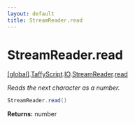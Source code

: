 ```yaml
---
layout: default
title: StreamReader.read
---
```


# StreamReader.read

[\[global\]]({{site.baseurl}}/docs/).[TaffyScript]({{site.baseurl}}/docs/TaffyScript/).[IO]({{site.baseurl}}/docs/TaffyScript/IO/).[StreamReader]({{site.baseurl}}/docs/TaffyScript/IO/StreamReader/).[read]({{site.baseurl}}/docs/TaffyScript/IO/StreamReader/read/)

_Reads the next character as a number._

```cs
StreamReader.read()
```

**Returns:** number
